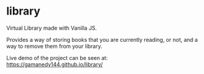 # library
Virtual Library made with Vanilla JS.

Provides a way of storing books that you are currently reading, or not, and a way to remove them from your library.

Live demo of the project can be seen at: https://gamanedy144.github.io/library/